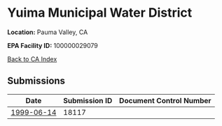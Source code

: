 # Yuima Municipal Water District

**Location:** Pauma Valley, CA

**EPA Facility ID:** 100000029079

[Back to CA Index](../../index.md)

## Submissions

| Date | Submission ID | Document Control Number |
|------|--------------|-------------------------|
| [1999-06-14](submissions/18117.md) | 18117 |  |
